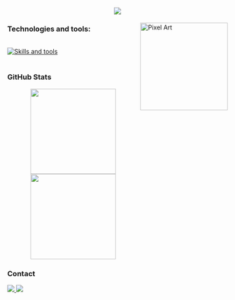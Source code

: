 <h1 align="center">
  <img align="center" src="https://readme-typing-svg.demolab.com?font=Fira+Code&pause=1000&color=6793F7&width=435&lines=Hi%2C+everyone!+I'm+Overhev3n.;Welcome+to+my+Github!+"  />
</h1>



<img src="https://steamuserimages-a.akamaihd.net/ugc/1548632727022870262/7A4E635EF2778FED99968756D830CADE8F9D6297/?imw=200&imh=200&ima=fit&impolicy=Letterbox&imcolor=%23000000&letterbox=true" alt="Pixel Art" align="right" width="200">

### Technologies and tools:

<div style="display: inline_block"><br>
  <a href="https://skillicons.dev">
    <img src="https://skillicons.dev/icons?i=python,cs,js,html,css,fastapi,git,docker" alt="Skills and tools"/>
  </a>
</div><br>


### GitHub Stats

<div align="center" style="display: flex; justify-content: center;">
  <a href="https://github.com/Overhev3n">
    <img height="195px" src="https://github-readme-stats.vercel.app/api?username=Overhev3n&show_icons=true&theme=github_dark&rank_icon=github"/>
    <img height="195px" src="https://github-readme-stats.vercel.app/api/top-langs/?username=Overhev3n&layout=compact&langs_count=15&theme=github_dark"/>
  </a>
</div>
    
### Contact

<div> 
  <!-- <a href="https://www.linkedin.com" target="_blank">
    <img src="https://img.shields.io/badge/-LinkedIn-%230077B5?style=for-the-badge&logo=linkedin&logoColor=white" target="_blank">
  </a>  -->
  <a href="https://t.me/OhmyDanilocrazy" target="_blank">
    <img src="https://img.shields.io/badge/-Telegram-2CA5E0?style=for-the-badge&logo=telegram&logoColor=white" target="_blank">
  </a>
  <a href="mailto:danah6432@gmail.com" target="_blank">
    <img src="https://img.shields.io/badge/-Gmail-D14836?style=for-the-badge&logo=gmail&logoColor=white" target="_blank">
  </a>
</div>